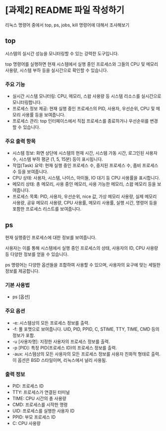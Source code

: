 # [과제2] README 파일 작성하기
리눅스 명령어 중에서 top, ps, jobs, kill 명령어에 대해서 조사해보기

## top
시스템의 실시간 성능을 모니터링할 수 있는 강력한 도구입니다.

top 명령어를 실행하면 현재 시스템에서 실행 중인 프로세스와 그들의 CPU 및 메모리 사용량, 시스템 부하 등을 실시간으로 확인할 수 있습니다. 

### 주요 기능
- 실시간 시스템 모니터링: CPU, 메모리, 스왑 사용량 등 시스템 리소스를 실시간으로 모니터링합니다. 
- 프로세스 정보 제공: 현재 실행 중인 프로세스의 PID, 사용자, 우선순위, CPU 및 메모리 사용률 등을 보여줍니다.
- 프로세스 관리: top 인터페이스에서 직접 프로세스를 종료하거나 우선순위를 변경할 수 있습니다.

### 주요 출력 항목
- 시스템 정보: 화면 상단에 시스템의 현재 시간, 시스템 가동 시간, 로그인된 사용자 수, 시스템 부하 평균 (1, 5, 15분) 등이 표시됩니다. 
- 작업(Task) 요약: 현재 실행 중인 프로세스 수, 중지된 프로세스 수, 좀비 프로세스 수 등을 보여줍니다. 
- CPU 상태: 사용자, 시스템, 나이스, 아이들, IO 대기 등 CPU 사용률을 표시합니다.
- 메모리 상태: 총 메모리, 사용 중인 메모리, 사용 가능한 메모리, 스왑 메모리 등을 보여줍니다.
- 프로세스 목록: PID, 사용자, 우선순위, nice 값, 가상 메모리 사용량, 실제 메모리 사용량, 공유 메모리 사용량, CPU 사용률, 메모리 사용률, 실행 시간, 명령어 등을 포함한 프로세스 리스트를 보여줍니다.

## ps
현재 실행중인 프로세스에 대한 정보를 보여줍니다. 

사용자는 이를 통해 시스템에서 실행 중인 프로세스의 상태, 사용자의 ID, CPU 사용량 등 다양한 정보를 얻을 수 있습니다. 

ps 명령어는 다양한 옵션들을 조합하여 사용할 수 있으며, 사용자의 요구에 맞는 세밀한 정보를 제공합니다. 

### 기본 사용법
- ps [옵션]

### 주요 옵션
- -e: 시스템상의 모든 프로세스 정보를 출력.
- -f: 풀 포맷으로 보여줍니다. UID, PID, PPID, C, STIME, TTY, TIME, CMD 등의 정보가 포함.
- -u [사용자명]: 지정한 사용자의 프로세스 정보를 출력.
- -p [PID]: 특정 PID(프로세스 ID)의 프로세스 정보를 출력.
- -aux: 시스템상의 모든 사용자의 모든 프로세스 정보를 사용자 친화적 형태로 출력. 이 옵션은 BSD 스타일이며, 리눅스에서 널리 사용됨.

### 출력 정보
- PID: 프로세스 ID
- TTY: 프로세스가 연결된 터미널
- TIME: CPU 시간의 총 사용량
- CMD: 프로세스를 시작한 명령
- UID: 프로세스를 실행한 사용자 ID
- PPID: 부모 프로세스 ID
- C: CPU 사용량

